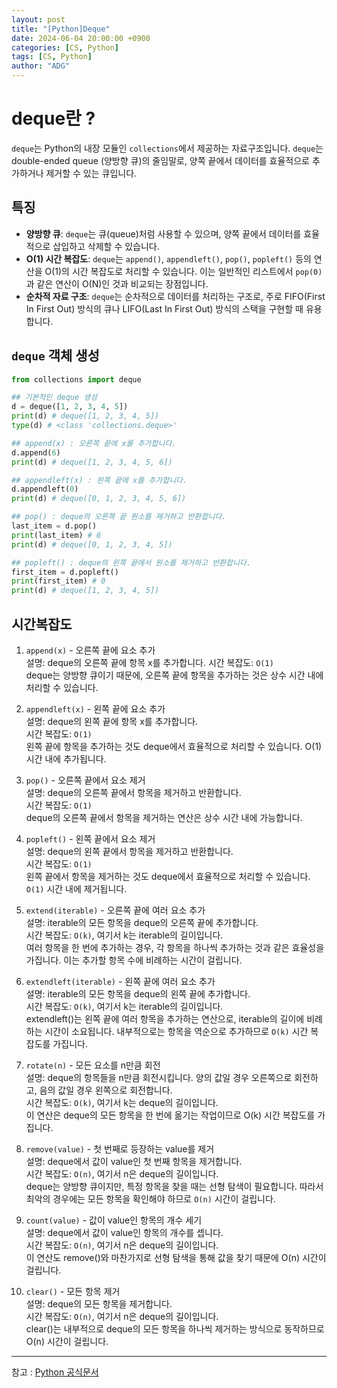 ```yaml
---
layout: post
title: "[Python]Deque"
date: 2024-06-04 20:00:00 +0900
categories: [CS, Python]
tags: [CS, Python]
author: "ADG"
---
```


# deque란 ?

`deque`는 Python의 내장 모듈인 `collections`에서 제공하는 자료구조입니다.
`deque`는 double-ended queue (양방향 큐)의 줄임말로, 양쪽 끝에서 데이터를 효율적으로 추가하거나 제거할 수 있는 큐입니다.

## 특징

- **양방향 큐**: `deque`는 큐(queue)처럼 사용할 수 있으며, 양쪽 끝에서 데이터를 효율적으로 삽입하고 삭제할 수 있습니다.  
- **O(1) 시간 복잡도**: `deque`는 `append()`, `appendleft()`, `pop()`, `popleft()` 등의 연산을 O(1)의 시간 복잡도로 처리할 수 있습니다. 이는 일반적인 리스트에서 `pop(0)`과 같은 연산이 O(N)인 것과 비교되는 장점입니다.  
- **순차적 자료 구조**: `deque`는 순차적으로 데이터를 처리하는 구조로, 주로 FIFO(First In First Out) 방식의 큐나 LIFO(Last In First Out) 방식의 스택을 구현할 때 유용합니다.  

## `deque` 객체 생성

```python
from collections import deque

## 기본적인 deque 생성
d = deque([1, 2, 3, 4, 5])
print(d) # deque([1, 2, 3, 4, 5])
type(d) # <class 'collections.deque>' 

## append(x) : 오른쪽 끝에 x를 추가합니다.
d.append(6)
print(d) # deque([1, 2, 3, 4, 5, 6])

## appendleft(x) : 왼쪽 끝에 x를 추가합니다.
d.appendleft(0)
print(d) # deque([0, 1, 2, 3, 4, 5, 6])

## pop() : deque의 오른쪽 끝 원소를 제거하고 반환합니다.
last_item = d.pop()
print(last_item) # 6
print(d) # deque([0, 1, 2, 3, 4, 5])

## popleft() : deque의 왼쪽 끝에서 원소를 제거하고 반환합니다.
first_item = d.popleft()
print(first_item) # 0
print(d) # deque([1, 2, 3, 4, 5])
```

## 시간복잡도

1. `append(x)` - 오른쪽 끝에 요소 추가  
설명: deque의 오른쪽 끝에 항목 x를 추가합니다. 
시간 복잡도: `O(1)`  
deque는 양방향 큐이기 때문에, 오른쪽 끝에 항목을 추가하는 것은 상수 시간 내에 처리할 수 있습니다.  

2. `appendleft(x)` - 왼쪽 끝에 요소 추가  
설명: deque의 왼쪽 끝에 항목 x를 추가합니다.  
시간 복잡도: `O(1)`  
왼쪽 끝에 항목을 추가하는 것도 deque에서 효율적으로 처리할 수 있습니다. O(1) 시간 내에 추가됩니다.  

3. `pop()` - 오른쪽 끝에서 요소 제거  
설명: deque의 오른쪽 끝에서 항목을 제거하고 반환합니다.  
시간 복잡도: `O(1)`  
deque의 오른쪽 끝에서 항목을 제거하는 연산은 상수 시간 내에 가능합니다.  

4. `popleft()` - 왼쪽 끝에서 요소 제거  
설명: deque의 왼쪽 끝에서 항목을 제거하고 반환합니다.  
시간 복잡도: `O(1)`  
왼쪽 끝에서 항목을 제거하는 것도 deque에서 효율적으로 처리할 수 있습니다. `O(1)` 시간 내에 제거됩니다.  

5. `extend(iterable)` - 오른쪽 끝에 여러 요소 추가  
설명: iterable의 모든 항목을 deque의 오른쪽 끝에 추가합니다.  
시간 복잡도: `O(k)`, 여기서 k는 iterable의 길이입니다.  
여러 항목을 한 번에 추가하는 경우, 각 항목을 하나씩 추가하는 것과 같은 효율성을 가집니다. 이는 추가할 항목 수에 비례하는 시간이 걸립니다.  

6. `extendleft(iterable)` - 왼쪽 끝에 여러 요소 추가  
설명: iterable의 모든 항목을 deque의 왼쪽 끝에 추가합니다.  
시간 복잡도: `O(k)`, 여기서 k는 iterable의 길이입니다.  
extendleft()는 왼쪽 끝에 여러 항목을 추가하는 연산으로, iterable의 길이에 비례하는 시간이 소요됩니다. 내부적으로는 항목을 역순으로 추가하므로 `O(k)` 시간 복잡도를 가집니다.  

7. `rotate(n)` - 모든 요소를 n만큼 회전  
설명: deque의 항목들을 n만큼 회전시킵니다. 양의 값일 경우 오른쪽으로 회전하고, 음의 값일 경우 왼쪽으로 회전합니다.  
시간 복잡도: `O(k)`, 여기서 k는 deque의 길이입니다.  
이 연산은 deque의 모든 항목을 한 번에 옮기는 작업이므로 O(k) 시간 복잡도를 가집니다.  

8. `remove(value)` - 첫 번째로 등장하는 value를 제거  
설명: deque에서 값이 value인 첫 번째 항목을 제거합니다.  
시간 복잡도: `O(n)`, 여기서 n은 deque의 길이입니다.  
deque는 양방향 큐이지만, 특정 항목을 찾을 때는 선형 탐색이 필요합니다. 따라서 최악의 경우에는 모든 항목을 확인해야 하므로 `O(n)` 시간이 걸립니다.  

9. `count(value)` - 값이 value인 항목의 개수 세기  
설명: deque에서 값이 value인 항목의 개수를 셉니다.  
시간 복잡도: `O(n)`, 여기서 n은 deque의 길이입니다.  
이 연산도 remove()와 마찬가지로 선형 탐색을 통해 값을 찾기 때문에 O(n) 시간이 걸립니다.  

10. `clear()` - 모든 항목 제거  
설명: deque의 모든 항목을 제거합니다.  
시간 복잡도: `O(n)`, 여기서 n은 deque의 길이입니다.  
clear()는 내부적으로 deque의 모든 항목을 하나씩 제거하는 방식으로 동작하므로 O(n) 시간이 걸립니다.  

---
참고 : [Python 공식문서](https://docs.python.org/ko/3.13/library/collections.html#collections.deque)